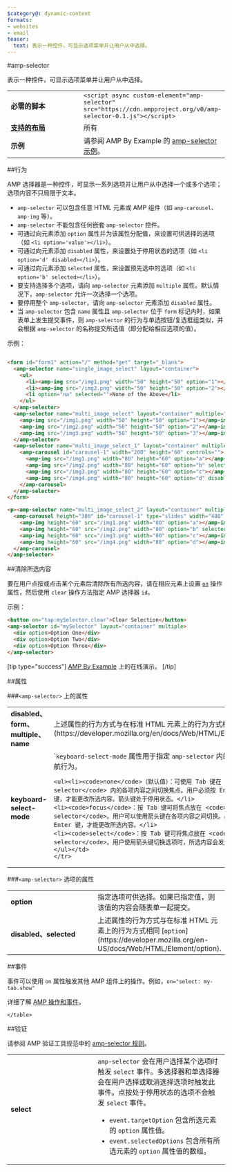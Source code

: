 ```yaml
---
$category@: dynamic-content
formats:
- websites
- email
teaser:
  text: 表示一种控件，可显示选项菜单并让用户从中选择。
---
```



<!--- Reformatted by Reftar! for AMP (go/reftar) on 2019-06-13 -->
<!---
       Copyright 2016 The AMP HTML Authors. All Rights Reserved.

       Licensed under the Apache License, Version 2.0 (the "License");
     you may not use this file except in compliance with the License.
     You may obtain a copy of the License at

     http://www.apache.org/licenses/LICENSE-2.0

     Unless required by applicable law or agreed to in writing, software
     distributed under the License is distributed on an "AS-IS" BASIS,
     WITHOUT WARRANTIES OR CONDITIONS OF ANY KIND, either express or implied.
     See the License for the specific language governing permissions and
     limitations under the License.
-->

#amp-selector

表示一种控件，可显示选项菜单并让用户从中选择。

<table>
  <tr>
    <td class="col-fourty" width="40%"><strong>必需的脚本</strong></td>
    <td><code>&lt;script async custom-element="amp-selector" src="https://cdn.ampproject.org/v0/amp-selector-0.1.js">&lt;/script></code></td>
  </tr>
  <tr>
    <td class="col-fourty"><strong><a href="https://www.ampproject.org/docs/guides/responsive/control_layout.html">支持的布局</a></strong></td>
    <td>所有</td>
  </tr>
  <tr>
    <td class="col-fourty"><strong>示例</strong></td>
    <td>请参阅 AMP By Example 的 <a href="https://ampbyexample.com/components/amp-selector/">amp-selector 示例</a>。</td>
  </tr>
</table>


##行为

AMP 选择器是一种控件，可显示一系列选项并让用户从中选择一个或多个选项；选项内容不只局限于文本。

* `amp-selector` 可以包含任意 HTML 元素或 AMP 组件（如 `amp-carousel`、`amp-img` 等）。
* `amp-selector` 不能包含任何嵌套 `amp-selector` 控件。
* 可通过向元素添加 `option` 属性并为该属性分配值，来设置可供选择的选项（如 `<li option='value'></li>`）。
* 可通过向元素添加 `disabled` 属性，来设置处于停用状态的选项（如 `<li option='d' disabled></li>`）。
* 可通过向元素添加 `selected` 属性，来设置预先选中的选项（如 `<li option='b' selected></li>`）。
* 要支持选择多个选项，请向 `amp-selector` 元素添加 `multiple` 属性。默认情况下，`amp-selector` 允许一次选择一个选项。
* 要停用整个 `amp-selector`，请向 `amp-selector` 元素添加 `disabled` 属性。
* 当 `amp-selector` 包含 `name` 属性且 `amp-selector` 位于 `form` 标记内时，如果表单上发生提交事件，则 `amp-selector` 的行为与单选按钮/复选框组类似，并会根据 `amp-selector` 的名称提交所选值（即分配给相应选项的值）。

示例：

```html

<form id="form1" action="/" method="get" target="_blank">
  <amp-selector name="single_image_select" layout="container">
    <ul>
      <li><amp-img src="/img1.png" width="50" height="50" option="1"></amp-img></li>
      <li><amp-img src="/img2.png" width="50" height="50" option="2"></amp-img></li>
      <li option="na" selected="">None of the Above</li>
    </ul>
  </amp-selector>
  <amp-selector name="multi_image_select" layout="container" multiple="">
    <amp-img src="/img1.png" width="50" height="50" option="1"></amp-img>
    <amp-img src="/img2.png" width="50" height="50" option="2"></amp-img>
    <amp-img src="/img3.png" width="50" height="50" option="3"></amp-img>
  </amp-selector>
  <amp-selector name="multi_image_select_1" layout="container" multiple="">
    <amp-carousel id="carousel-1" width="200" height="60" controls="">
      <amp-img src="/img1.png" width="80" height="60" option="a"></amp-img>
      <amp-img src="/img2.png" width="80" height="60" option="b" selected=""></amp-img>
      <amp-img src="/img3.png" width="80" height="60" option="c"></amp-img>
      <amp-img src="/img4.png" width="80" height="60" option="d" disabled=""></amp-img>
    </amp-carousel>
  </amp-selector>
</form>

<p><amp-selector name="multi_image_select_2" layout="container" multiple="" form="form1">
  <amp-carousel height="300" id="carousel-1" type="slides" width="400" controls="">
    <amp-img height="60" src="/img1.png" width="80" option="a"></amp-img>
    <amp-img height="60" src="/img2.png" width="80" option="b" selected=""></amp-img>
    <amp-img height="60" src="/img3.png" width="80" option="c"></amp-img>
    <amp-img height="60" src="/img4.png" width="80" option="d"></amp-img>
  </amp-carousel>
</amp-selector>
```

##清除所选内容

要在用户点按或点击某个元素后清除所有所选内容，请在相应元素上设置 [`on`](../../spec/amp-actions-and-events.md) 操作属性，然后使用 `clear` 操作方法指定 AMP 选择器 `id`。

示例：

```html
<button on="tap:mySelector.clear">Clear Selection</button>
<amp-selector id="mySelector" layout="container" multiple>
  <div option>Option One</div>
  <div option>Option Two</div>
  <div option>Option Three</div>
</amp-selector>
```

[tip type="success"]
[AMP By Example](https://ampbyexample.com/components/amp-selector/) 上的在线演示。
[/tip]

##属性

###`<amp-selector>` 上的属性

<table>
  <tr>
    <td width="40%"><strong>disabled、form、multiple、name</strong></td>
    <td>上述属性的行为方式与在标准 HTML 元素上的行为方式相同 <code>select</code> [](https://developer.mozilla.org/en/docs/Web/HTML/Element/select).</td>
  </tr>
  <tr>
    <td width="40%"><strong>keyboard-select-mode</strong></td>
    <td>`<code>keyboard-select-mode</code> 属性用于指定 <code>amp-selector</code> 内的选项的键盘导航行为。

    <ul><li><code>none</code>（默认值）：可使用 Tab 键在 <code>amp-selector</code> 内的各项内容之间切换焦点。用户必须按 Enter 键或空格键，才能更改所选内容。箭头键处于停用状态。</li>
    <li><code>focus</code>：按 Tab 键可将焦点放在 <code>amp-selector</code>。用户可以使用箭头键在各项内容之间切换。必须按空格键或 Enter 键，才能更改所选内容。</li>
    <li><code>select</code>：按 Tab 键可将焦点放在 <code>amp-selector</code>。用户使用箭头键切换选项时，所选内容会发生变化。</li></ul></td>
    </tr>
  </table>

###`<amp-selector>` 选项的属性

<table>
  <tr>
    <td width="40%"><strong>option</strong></td>
    <td>指定选项可供选择。如果已指定值，则该值的内容会随表单一起提交。</td>
  </tr>
  <tr>
    <td width="40%"><strong>disabled、selected</strong></td>
    <td>上述属性的行为方式与在标准 HTML 元素上的行为方式相同 [<code>option</code>](https://developer.mozilla.org/en-US/docs/Web/HTML/Element/option).</td>
  </tr>
</table>

##事件

事件可以使用 `on` 属性触发其他 AMP 组件上的操作。例如，`on="select: my-tab.show"`

详细了解 [AMP 操作和事件](../../spec/amp-actions-and-events.md)。

<table>
  <tr>
    <td width="40%"><strong>select</strong></td>
    <td><code>amp-selector</code> 会在用户选择某个选项时触发 <code>select</code> 事件。多选择器和单选择器会在用户选择或取消选择选项时触发此事件。点按处于停用状态的选项不会触发 <code>select</code> 事件。
      <ul>
        <li>
          <code>event.targetOption</code> 包含所选元素的 <code>option</code> 属性值。</li>
          <li>
            <code>event.selectedOptions</code> 包含所有所选元素的 <code>option</code> 属性值的数组。
          </li>
        </ul></td>
      </tr>

    </table>

##验证

请参阅 AMP 验证工具规范中的 [amp-selector 规则](https://github.com/ampproject/amphtml/blob/master/extensions/amp-selector/validator-amp-selector.protoascii)。
